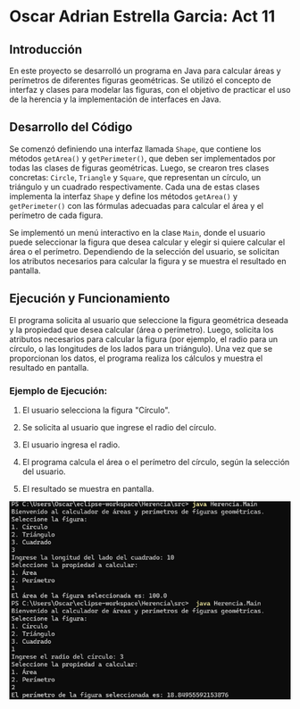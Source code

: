 # Oscar Adrian Estrella Garcia: Act 11

## Introducción

En este proyecto se desarrolló un programa en Java para calcular áreas y perímetros de diferentes figuras geométricas. Se utilizó el concepto de interfaz y clases para modelar las figuras, con el objetivo de practicar el uso de la herencia y la implementación de interfaces en Java.

## Desarrollo del Código

Se comenzó definiendo una interfaz llamada `Shape`, que contiene los métodos `getArea()` y `getPerimeter()`, que deben ser implementados por todas las clases de figuras geométricas. Luego, se crearon tres clases concretas: `Circle`, `Triangle` y `Square`, que representan un círculo, un triángulo y un cuadrado respectivamente. Cada una de estas clases implementa la interfaz `Shape` y define los métodos `getArea()` y `getPerimeter()` con las fórmulas adecuadas para calcular el área y el perímetro de cada figura.

Se implementó un menú interactivo en la clase `Main`, donde el usuario puede seleccionar la figura que desea calcular y elegir si quiere calcular el área o el perímetro. Dependiendo de la selección del usuario, se solicitan los atributos necesarios para calcular la figura y se muestra el resultado en pantalla.

## Ejecución y Funcionamiento

El programa solicita al usuario que seleccione la figura geométrica deseada y la propiedad que desea calcular (área o perímetro). Luego, solicita los atributos necesarios para calcular la figura (por ejemplo, el radio para un círculo, o las longitudes de los lados para un triángulo). Una vez que se proporcionan los datos, el programa realiza los cálculos y muestra el resultado en pantalla.

### Ejemplo de Ejecución:

1. El usuario selecciona la figura "Círculo".

2. Se solicita al usuario que ingrese el radio del círculo.

3. El usuario ingresa el radio.

4. El programa calcula el área o el perímetro del círculo, según la selección del usuario.

5. El resultado se muestra en pantalla.

![Resultado del cálculo](https://github.com/ELProtoV/Herencia/blob/main/z.png)

